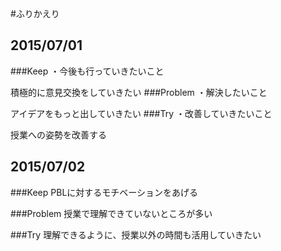 #ふりかえり

## 2015/07/01

###Keep
・今後も行っていきたいこと


積極的に意見交換をしていきたい
###Problem
・解決したいこと


アイデアをもっと出していきたい
###Try
・改善していきたいこと


授業への姿勢を改善する



## 2015/07/02

###Keep
PBLに対するモチベーションをあげる


###Problem
授業で理解できていないところが多い


###Try
理解できるように、授業以外の時間も活用していきたい


